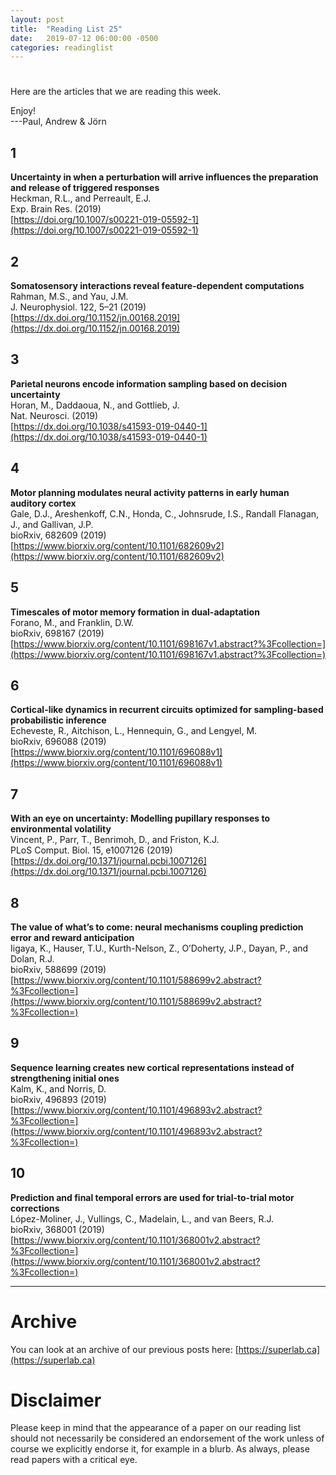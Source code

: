 ```yaml
---
layout: post
title:  "Reading List 25"
date:   2019-07-12 06:00:00 -0500
categories: readinglist
---
```


# 

Here are the articles that we are reading this week.

Enjoy!  
---Paul, Andrew & Jörn

## 1
**Uncertainty in when a perturbation will arrive influences the preparation and release of triggered responses**  
Heckman, R.L., and Perreault, E.J.  
Exp. Brain Res. (2019)  
[https://doi.org/10.1007/s00221-019-05592-1](https://doi.org/10.1007/s00221-019-05592-1)

## 2
**Somatosensory interactions reveal feature-dependent computations**  
Rahman, M.S., and Yau, J.M.  
J. Neurophysiol. 122, 5–21 (2019)  
[https://dx.doi.org/10.1152/jn.00168.2019](https://dx.doi.org/10.1152/jn.00168.2019)

## 3
**Parietal neurons encode information sampling based on decision uncertainty**  
Horan, M., Daddaoua, N., and Gottlieb, J.  
Nat. Neurosci. (2019)  
[https://dx.doi.org/10.1038/s41593-019-0440-1](https://dx.doi.org/10.1038/s41593-019-0440-1)

## 4
**Motor planning modulates neural activity patterns in early human auditory cortex**  
Gale, D.J., Areshenkoff, C.N., Honda, C., Johnsrude, I.S., Randall Flanagan, J., and Gallivan, J.P.  
bioRxiv, 682609 (2019)  
[https://www.biorxiv.org/content/10.1101/682609v2](https://www.biorxiv.org/content/10.1101/682609v2)

## 5
**Timescales of motor memory formation in dual-adaptation**  
Forano, M., and Franklin, D.W.  
bioRxiv, 698167 (2019)  
[https://www.biorxiv.org/content/10.1101/698167v1.abstract?%3Fcollection=](https://www.biorxiv.org/content/10.1101/698167v1.abstract?%3Fcollection=)

## 6
**Cortical-like dynamics in recurrent circuits optimized for sampling-based probabilistic inference**  
Echeveste, R., Aitchison, L., Hennequin, G., and Lengyel, M.  
bioRxiv, 696088 (2019)  
[https://www.biorxiv.org/content/10.1101/696088v1](https://www.biorxiv.org/content/10.1101/696088v1)

## 7
**With an eye on uncertainty: Modelling pupillary responses to environmental volatility**  
Vincent, P., Parr, T., Benrimoh, D., and Friston, K.J.  
PLoS Comput. Biol. 15, e1007126 (2019)  
[https://dx.doi.org/10.1371/journal.pcbi.1007126](https://dx.doi.org/10.1371/journal.pcbi.1007126)

## 8
**The value of what’s to come: neural mechanisms coupling prediction error and reward anticipation**  
Iigaya, K., Hauser, T.U., Kurth-Nelson, Z., O’Doherty, J.P., Dayan, P., and Dolan, R.J.  
bioRxiv, 588699 (2019)  
[https://www.biorxiv.org/content/10.1101/588699v2.abstract?%3Fcollection=](https://www.biorxiv.org/content/10.1101/588699v2.abstract?%3Fcollection=)

## 9
**Sequence learning creates new cortical representations instead of strengthening initial ones**  
Kalm, K., and Norris, D.  
bioRxiv, 496893 (2019)  
[https://www.biorxiv.org/content/10.1101/496893v2.abstract?%3Fcollection=](https://www.biorxiv.org/content/10.1101/496893v2.abstract?%3Fcollection=)

## 10
**Prediction and final temporal errors are used for trial-to-trial motor corrections**  
López-Moliner, J., Vullings, C., Madelain, L., and van Beers, R.J.  
bioRxiv, 368001 (2019)  
[https://www.biorxiv.org/content/10.1101/368001v2.abstract?%3Fcollection=](https://www.biorxiv.org/content/10.1101/368001v2.abstract?%3Fcollection=)


---
# Archive
You can look at an archive of our previous posts here: [https://superlab.ca](https://superlab.ca)


# Disclaimer
Please keep in mind that the appearance of a paper on our reading list should not necessarily be considered an endorsement of the work unless of course we explicitly endorse it, for example in a blurb. As always, please read papers with a critical eye.
